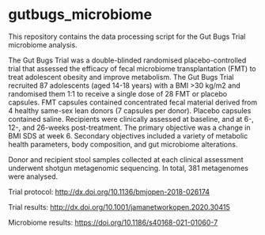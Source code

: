 # gutbugs_microbiome

This repository contains the data processing script for the Gut Bugs Trial microbiome analysis. 

The Gut Bugs Trial was a double-blinded randomised placebo-controlled trial that assessed the efficacy of fecal microbiome transplantation (FMT) to treat adolescent obesity and improve metabolism. The Gut Bugs Trial recruited 87 adolescents (aged 14-18 years) with a BMI >30 kg/m2 and randomised them 1:1 to receive a single dose of 28 FMT or placebo capsules. FMT capsules contained concentrated fecal material derived from 4 healthy same-sex lean donors (7 capsules per donor). Placebo capsules contained saline. Recipients were clinically assessed at baseline, and at 6-, 12-, and 26-weeks post-treatment. The primary objective was a change in BMI SDS at week 6. Secondary objectives included a variety of metabolic health parameters, body composition, and gut microbiome alterations. 

Donor and recipient stool samples collected at each clinical assessment underwent shotgun metagenomic sequencing. In total, 381 metagenomes were analysed. 

Trial protocol: http://dx.doi.org/10.1136/bmjopen-2018-026174

Trial results: http://dx.doi.org/10.1001/jamanetworkopen.2020.30415

Microbiome results: https://doi.org/10.1186/s40168-021-01060-7
